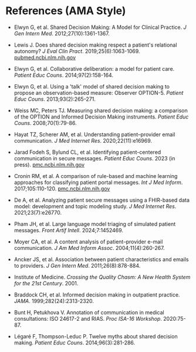 # References (AMA Style)

- Elwyn G, et al. Shared Decision Making: A Model for Clinical Practice. *J Gen Intern Med*. 2012;27(10):1361-1367.

- Lewis J. Does shared decision making respect a patient's relational autonomy? *J Eval Clin Pract*. 2019;25(6):1063-1069. [pubmed.ncbi.nlm.nih.gov](https://pubmed.ncbi.nlm.nih.gov)

- Elwyn G, et al. Collaborative deliberation: a model for patient care. *Patient Educ Couns*. 2014;97(2):158-164.

- Elwyn G, et al. Using a 'talk' model of shared decision making to propose an observation-based measure: Observer OPTION-5. *Patient Educ Couns*. 2013;93(2):265-271.

- Weiss MC, Peters TJ. Measuring shared decision making: a comparison of the OPTION and Informed Decision Making instruments. *Patient Educ Couns*. 2008;70(1):79-86.

- Hayat TZ, Scherer AM, et al. Understanding patient–provider email communication. *J Med Internet Res*. 2020;22(11):e16969.

- Jarad Fodeh S, Bylund CL, et al. Identifying patient-centered communication in secure messages. *Patient Educ Couns*. 2023 (in press). [pmc.ncbi.nlm.nih.gov](https://pmc.ncbi.nlm.nih.gov)

- Cronin RM, et al. A comparison of rule-based and machine learning approaches for classifying patient portal messages. *Int J Med Inform*. 2017;105:110-120. [pmc.ncbi.nlm.nih.gov](https://pmc.ncbi.nlm.nih.gov)

- De A, et al. Analyzing patient secure messages using a FHIR-based data model: development and topic modeling study. *J Med Internet Res*. 2021;23(7):e26770.

- Pham JH, et al. Large language model triaging of simulated patient messages. *Front Artif Intell*. 2024;7:1452469.

- Moyer CA, et al. A content analysis of patient–provider e-mail communication. *J Am Med Inform Assoc*. 2004;11(4):260-267.

- Ancker JS, et al. Association between patient characteristics and emails to providers. *J Gen Intern Med*. 2011;26(8):878-884.

- Institute of Medicine. *Crossing the Quality Chasm: A New Health System for the 21st Century*. 2001.

- Braddock CH, et al. Informed decision making in outpatient practice. *JAMA*. 1999;282(24):2313-2320.

- Bunt H, Petukhova V. Annotation of communication in medical consultations: ISO 24617-2 and RIAS. *Proc ISA-16 Workshop*. 2020:75-87.

- Légaré F, Thompson-Leduc P. Twelve myths about shared decision making. *Patient Educ Couns*. 2014;96(3):281-286.
